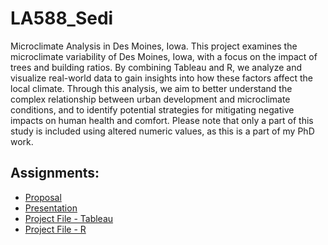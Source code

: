 # LA588_Sedi

Microclimate Analysis in Des Moines, Iowa. This project examines the microclimate variability of Des Moines, Iowa, with a focus on the impact of trees and building ratios. By combining Tableau and R, we analyze and visualize real-world data to gain insights into how these factors affect the local climate. Through this analysis, we aim to better understand the complex relationship between urban development and microclimate conditions, and to identify potential strategies for mitigating negative impacts on human health and comfort. Please note that only a part of this study is included using altered numeric values, as this is a part of my PhD work.

## Assignments:

- [Proposal](/proposal.md)
- [Presentation](/LA588-Sedi.pptx)
- [Project File - Tableau](/Finalproject-slideone.twb)
- [Project File - R](/studyarea.R)

